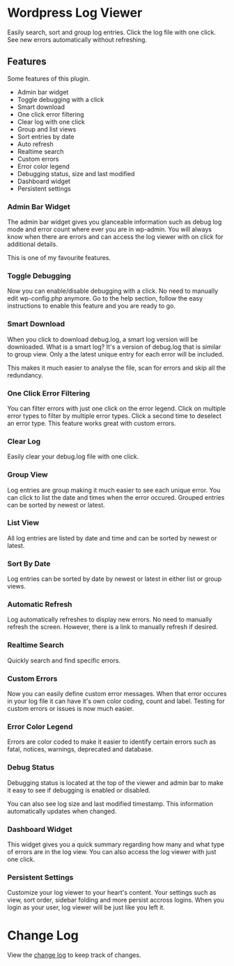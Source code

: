 # Wordpress Log Viewer

Easily search, sort and group log entries.  Click the log file with one click.  See new errors automatically without refreshing.


## Features

Some features of this plugin.

- Admin bar widget
- Toggle debugging with a click
- Smart download
- One click error filtering
- Clear log with one click
- Group and list views
- Sort entries by date
- Auto refresh
- Realtime search
- Custom errors
- Error color legend
- Debugging status, size and last modified
- Dashboard widget
- Persistent settings


### Admin Bar Widget

The admin bar widget gives you glanceable information such as debug log mode and error count where ever you are in wp-admin.  You will always know when there are errors and can access the log viewer with on click for additional details.

This is one of my favourite features.


### Toggle Debugging

Now you can enable/disable debugging with a click.  No need to manually edit wp-config.php anymore.  Go to the help section, follow the easy instructions to enable this feature and you are ready to go.


### Smart Download

When you click to download debug.log, a smart log version will be downloaded.  What is a smart log?  It's a version of debug.log that is similar to group view.  Only a the latest unique entry for each error will be included.

This makes it much easier to analyse the file, scan for errors and skip all the redundancy.


### One Click Error Filtering

You can filter errors with just one click on the error legend.  Click on multiple error types to filter by multiple error types.  Click a second time to deselect an error type.  This feature works great with custom errors.


### Clear Log

Easily clear your debug.log file with one click.


### Group View

Log entries are group making it much easier to see each unique error.  You can click to list the date and times when the error occured.  Grouped entries can be sorted by newest or latest.


### List View

All log entries are listed by date and time and can be sorted by newest or latest.


### Sort By Date

Log entries can be sorted by date by newest or latest in either list or group views.


### Automatic Refresh

Log automatically refreshes to display new errors.  No need to manually refresh the screen.  However, there is a link to manually refresh if desired.


### Realtime Search

Quickly search and find specific errors.


### Custom Errors

Now you can easily define custom error messages.  When that error occures in your log file it can have it's own color coding, count and label.  Testing for custom errors or issues is now much easier.


### Error Color Legend

Errors are color coded to make it easier to identify certain errors such as fatal, notices, warnings, deprecated and database.


### Debug Status

Debugging status is located at the top of the viewer and admin bar to make it easy to see if debugging is enabled or disabled.

You can also see log size and last modified timestamp.  This information automatically updates when changed.


### Dashboard Widget

This widget gives you a quick summary regarding how many and what type of errors are in the log view.  You can also access the log viewer with just one click.


### Persistent Settings

Customize your log viewer to your heart's content.  Your settings such as view, sort order, sidebar folding and more persist accross logins.  When you login as your user, log viewer will be just like you left it.


# Change Log

View the [change log](https://github.com/allbitsnbytes/wp-log-viewer/blob/master/CHANGELOG.md) to keep track of changes.
